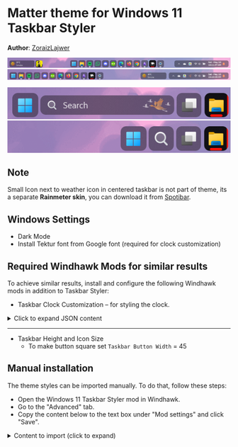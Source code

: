 # Matter theme for Windows 11 Taskbar Styler

**Author**: [ZoraizLajwer](https://github.com/ZoraizLajwer)

![Center](screenshot.png) \
![Left](Left.png)

![Search](Search.png) \
![Button](Button.png)

## Note
Small Icon next to weather icon in centered taskbar is not part of theme, its a separate **Rainmeter skin**, you can download it from 
[Spotibar](https://github.com/ZoraizLajwer/spotibar).

## Windows Settings
- Dark Mode
- Install Tektur font from Google font (required for clock customization)

## Required Windhawk Mods for similar results
To achieve similar results, install and configure the following Windhawk mods in addition to Taskbar Styler:

- Taskbar Clock Customization – for styling the clock.

<details>
<summary>Click to expand JSON content</summary>

```json
{
  "ShowSeconds": 1,
  "TimeFormat": "hh':'mm':'ss tt",
  "DateFormat": "ddd' -' MMM dd",
  "WeekdayFormat": "dddd",
  "TopLine": "%date%",
  "BottomLine": "%time%",
  "MiddleLine": "%weekday%",
  "Width": 180,
  "Height": 60,
  "MaxWidth": 0,
  "TextSpacing": -1,
  "WebContentsUpdateInterval": 10,
  "TimeStyle.Visible": 1,
  "TimeStyle.TextAlignment": "Center",
  "TimeStyle.FontSize": 0,
  "TimeStyle.FontFamily": "Tektur",
  "TimeStyle.FontWeight": "Medium",
  "TimeStyle.CharacterSpacing": 0,
  "DateStyle.TextAlignment": "Center",
  "DateStyle.FontSize": 0,
  "DateStyle.FontFamily": "Tektur",
  "DateStyle.FontWeight": "Medium",
  "DateStyle.CharacterSpacing": 0,
  "oldTaskbarOnWin11": 0
}
```
</details>

---

- Taskbar Height and Icon Size
  - To make button square set `Taskbar Button Width`  = 45
<!-- Uncomment once the theme is integrated into the mod.
## Theme selection

The theme is integrated into the mod, and can be simply selected from the mod's
settings:

* Open the Windows 11 Taskbar Styler mod in Windhawk.
* Go to the "Settings" tab.
* Select the theme and save the settings.

## Manual installation

The theme styles can also be imported manually. To do that, follow these steps:
-->
## Manual installation

The theme styles can be imported manually. To do that, follow these steps:

* Open the Windows 11 Taskbar Styler mod in Windhawk.
* Go to the "Advanced" tab.
* Copy the content below to the text box under "Mod settings" and click "Save".

<details>
<summary>Content to import (click to expand)</summary>

```json
{
  "controlStyles[0].target": "Taskbar.TaskbarFrame > Grid#RootGrid > Taskbar.TaskbarBackground > Grid > Rectangle#BackgroundFill",
  "controlStyles[0].styles[0]": "Fill = Transparent",
  "controlStyles[1].target": "Rectangle#BackgroundStroke",
  "controlStyles[1].styles[0]": "Fill = Transparent",
  "controlStyles[2].target": "Taskbar.TaskbarBackground#HoverFlyoutBackgroundControl > Grid > Rectangle#BackgroundFill",
  "controlStyles[2].styles[0]": "Fill:=<AcrylicBrush TintOpacity=\"0\" TintColor=\"Black\" TintLuminosityOpacity=\"0.4\" Opacity=\"1\" FallbackColor=\"#262626\"/>",
  "controlStyles[3].target": " Taskbar.AugmentedEntryPointButton#AugmentedEntryPointButton",
  "controlStyles[3].styles[0]": "Margin=-1,1,1,1",
  "controlStyles[4].target": "Taskbar.TaskListButtonPanel@CommonStates > Border#BackgroundElement",
  "controlStyles[4].styles[0]": "CornerRadius=9",
  "controlStyles[4].styles[1]": "Background :=<AcrylicBrush TintOpacity=\"0\" TintColor=\"Black\" TintLuminosityOpacity=\"0.4\" Opacity=\"1\" FallbackColor=\"#262626\"/>",
  "controlStyles[4].styles[2]": "Background@InactivePointerOver :=<AcrylicBrush TintOpacity=\"0\" TintColor=\"Black\" TintLuminosityOpacity=\"0.6\" Opacity=\"1\" FallbackColor=\"#0d0d0d\"/>",
  "controlStyles[4].styles[3]": "Background@ActivePointerOver :=<AcrylicBrush TintOpacity=\"0\" TintColor=\"Black\" TintLuminosityOpacity=\"0.4\" Opacity=\"1\" FallbackColor=\"#262626\"/>",
  "controlStyles[4].styles[4]": "Background@ActiveNormal :=<AcrylicBrush TintOpacity=\"0\" TintColor=\"Black\" TintLuminosityOpacity=\"0.6\" Opacity=\"1\" FallbackColor=\"#0d0d0d\"/>",
  "controlStyles[5].target": "Taskbar.ExperienceToggleButton#LaunchListButton[AutomationProperties.Name=Task View]",
  "controlStyles[5].styles[0]": "Margin=0,0,0,0",
  "controlStyles[6].target": "Taskbar.TaskListButton#TaskListButton[AutomationProperties.Name=Copilot] > Taskbar.TaskListLabeledButtonPanel#IconPanel > Border#BackgroundElement",
  "controlStyles[6].styles[0]": "Background:=<AcrylicBrush TintColor=\"Red\" TintOpacity=\"0.8\" />",
  "controlStyles[7].target": "Taskbar.SearchBoxButton",
  "controlStyles[7].styles[0]": "Margin=0,0,0,0",
  "controlStyles[8].target": "Border#BackgroundElement",
  "controlStyles[8].styles[0]": "BorderThickness=0",
  "controlStyles[9].target": "Taskbar.TaskListLabeledButtonPanel@CommonStates > Border#BackgroundElement",
  "controlStyles[9].styles[0]": "Background@InactiveNormal :=<AcrylicBrush TintOpacity=\"0\" TintColor=\"Black\" TintLuminosityOpacity=\"0.4\" Opacity=\"1\" FallbackColor=\"#262626\"/>",
  "controlStyles[9].styles[1]": "Background@ActiveNormal :=<AcrylicBrush TintOpacity=\"0\" TintColor=\"Black\" TintLuminosityOpacity=\"0.9\" Opacity=\"1\" FallbackColor=\"#0d0d0d\"/>",
  "controlStyles[9].styles[2]": "Background@InactivePointerOver :=<AcrylicBrush TintOpacity=\"0\" TintColor=\"Black\" TintLuminosityOpacity=\"0.6\" Opacity=\"1\" FallbackColor=\"#0d0d0d\"/>",
  "controlStyles[9].styles[3]": "Background@ActivePointerOver:=<AcrylicBrush TintOpacity=\"0\" TintColor=\"Black\" TintLuminosityOpacity=\"0.5\" Opacity=\"1\" FallbackColor=\"#262626\"/>",
  "controlStyles[9].styles[4]": "CornerRadius=9",
  "controlStyles[9].styles[5]": "Margin =1,0,1,0",
  "controlStyles[9].styles[6]": "Background@MultiWindowNormal:=<AcrylicBrush TintOpacity=\"0\" TintColor=\"Black\" TintLuminosityOpacity=\"0.4\" Opacity=\"1\" FallbackColor=\"#262626\"/>",
  "controlStyles[9].styles[7]": "Background@MultiWindowPointerOver:=<AcrylicBrush TintOpacity=\"0\" TintColor=\"Black\" TintLuminosityOpacity=\"0.6\" Opacity=\"1\" FallbackColor=\"#0d0d0d\"/>",
  "controlStyles[9].styles[8]": "Background@MultiWindowActive:=<AcrylicBrush TintOpacity=\"0\" TintColor=\"Black\" TintLuminosityOpacity=\"0.9\" Opacity=\"1\" FallbackColor=\"#0d0d0d\"/>",
  "controlStyles[9].styles[9]": "Background@MultiWindowPressed:=<AcrylicBrush TintOpacity=\"0\" TintColor=\"Black\" TintLuminosityOpacity=\"0.5\" Opacity=\"1\" FallbackColor=\"#262626\"/>",
  "controlStyles[10].target": "Border#MultiWindowElement",
  "controlStyles[10].styles[0]": "CornerRadius = 8",
  "controlStyles[10].styles[1]": "Padding = 7,0,8,0",
  "controlStyles[10].styles[2]": "Background :=<SolidColorBrush Color=\"{ThemeResource SystemAccentColorLight1}\" />",
  "controlStyles[11].target": "Taskbar.TaskListLabeledButtonPanel > TextBlock#LabelControl",
  "controlStyles[11].styles[0]": "Margin=0,0,2,0",
  "controlStyles[12].target": "Taskbar.TaskListLabeledButtonPanel@RunningIndicatorStates > Rectangle#RunningIndicator",
  "controlStyles[12].styles[0]": "Fill =  White",
  "controlStyles[12].styles[1]": "RadiusX=2",
  "controlStyles[12].styles[2]": "RadiusY=2",
  "controlStyles[12].styles[3]": "Height=4",
  "controlStyles[12].styles[4]": "Width=10",
  "controlStyles[12].styles[5]": "Fill@ActiveRunningIndicator :=<SolidColorBrush Color=\"{ThemeResource SystemAccentColorLight1}\" />",
  "controlStyles[12].styles[6]": "Width@ActiveRunningIndicator=20",
  "controlStyles[13].target": "Grid#SystemTrayFrameGrid",
  "controlStyles[13].styles[0]": "Background:=<AcrylicBrush TintOpacity=\"0\" TintColor=\"Black\" TintLuminosityOpacity=\"0.4\" Opacity=\"1\" FallbackColor=\"#262626\"/>",
  "controlStyles[13].styles[1]": "CornerRadius=10",
  "controlStyles[13].styles[2]": "Margin=0,5,12,5",
  "controlStyles[13].styles[3]": "Padding=10,0,0,0",
  "controlStyles[14].target": "Border#BackgroundBorder",
  "controlStyles[14].styles[0]": "Margin=2,5,2,5",
  "controlStyles[14].styles[1]": "CornerRadius=8",
  "controlStyles[15].target": "Grid#OverflowRootGrid > Border",
  "controlStyles[15].styles[0]": "Background:=<AcrylicBrush TintOpacity=\"0\" TintColor=\"Black\" TintLuminosityOpacity=\"0.4\" Opacity=\"1\" FallbackColor=\"#262626\"/>",
  "controlStyles[14].styles[2]": "BorderThickness = 0"
}
```
</details>
